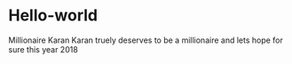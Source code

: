# Hello-world
Millionaire Karan
Karan truely deserves to be a millionaire and lets hope for sure this year 2018
